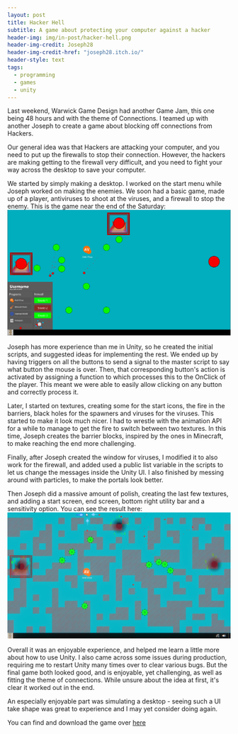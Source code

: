 ```yaml
---
layout: post
title: Hacker Hell
subtitle: A game about protecting your computer against a hacker
header-img: img/in-post/hacker-hell.png
header-img-credit: Joseph28
header-img-credit-href: "joseph28.itch.io/"
header-style: text
tags:
  - programming
  - games
  - unity
---
```


Last weekend, Warwick Game Design had another Game Jam, this one being 48 hours and with the theme of Connections. I teamed up with another Joseph to create a game about blocking off connections from Hackers.

Our general idea was that Hackers are attacking your computer, and you need to put up the firewalls to stop their connection. However, the hackers are making getting to the firewall very difficult, and you need to fight your way across the desktop to save your computer.

We started by simply making a desktop. I worked on the start menu while Joseph worked on making the enemies. We soon had a basic game, made up of a player, antiviruses to shoot at the viruses, and a firewall to stop the enemy. This is the game near the end of the Saturday:
![alt text](/img/in-post/hacker-hell-early.png "Gameplay from the halfway through")

Joseph has more experience than me in Unity, so he created the initial scripts, and suggested ideas for implementing the rest. We ended up by having triggers on all the buttons to send a signal to the master script to say what button the mouse is over. Then, that corresponding button's action is activated by assigning a function to which processes this to the OnClick of the player. This meant we were able to easily allow clicking on any button and correctly process it.

Later, I started on textures, creating some for the start icons, the fire in the barriers, black holes for the spawners and viruses for the viruses. This started to make it look much nicer. I had to wrestle with the animation API for a while to manage to get the fire to switch between two textures. In this time, Joseph creates the barrier blocks, inspired by the ones in Minecraft, to make reaching the end more challenging.

Finally, after Joseph created the window for viruses, I modified it to also work for the firewall, and added used a public list variable in the scripts to let us change the messages inside the Unity UI. I also finished by messing around with particles, to make the portals look better.

Then Joseph did a massive amount of polish, creating the last few textures, and adding a start screen, end screen, bottom right utility bar and a sensitivity option. You can see the result here:
![alt text](/img/in-post/hacker-hell-game.png "Gameplay from the final game")

Overall it was an enjoyable experience, and helped me learn a little more about how to use Unity. I also came across some issues during production, requiring me to restart Unity many times over to clear various bugs. But the final game both looked good, and is enjoyable, yet challenging, as well as fitting the theme of connections. While unsure about the idea at first, it's clear it worked out in the end.

An especially enjoyable part was simulating a desktop - seeing such a UI take shape was great to experience and I may yet consider doing again.

You can find and download the game over [here](https://itch.io/jam/wgd-2019-20-games/rate/677595)